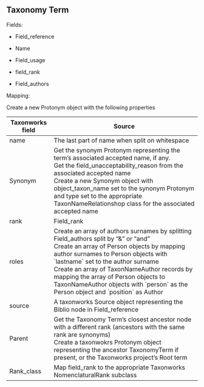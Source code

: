 ## Taxonomy Term

Fields:

-   Field_reference

-   Name

-   Field_usage

-   field_rank

-   Field_authors


Mapping:

Create a new Protonym object with the following properties


| **Taxonworks field** | **Source**	|
| -------------------- | -----------------------------------	|
| name                 | The last part of name when split on whitespace	|
| Synonym              | Get the synonym Protonym representing the term’s associated accepted name, if any.<br>Get the field\_unacceptability\_reason from the associated accepted name<br>Create a new Synonym object with object\_taxon\_name set to the synonym Protonym and type set to the appropriate TaxonNameRelationshop class for the associated accepted name	|
| rank                 | Field\_rank	|
| roles                | Create an array of authors surnames by splitting Field\_authors split by “&” or “and”<br>Create an array of Person objects by mapping author surnames to Person objects with \`lastname\` set to the author surname<br>Create an array of TaxonNameAuthor records by mapping the array of Person objects to TaxonNameAuthor objects with \`person\` as the Person object and \`position\` as Author |
| source               | A taxonworks Source object representing the Biblio node in Field\_reference	|
| Parent               | Get the Taxonomy Term’s closest ancestor node with a different rank (ancestors with the same rank are synonyms)<br>Create a taxonwokrs Protonym object representing the ancestor TaxonomyTerm if present, or the Taxonworks project’s Root term	|
| Rank\_class          | Map field\_rank to the appropriate Taxonworks NomenclaturalRank subclass	|
